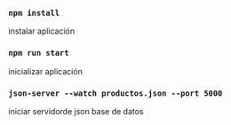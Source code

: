 ### `npm install`

instalar aplicación

### `npm run start`
inicializar aplicación

### `json-server --watch productos.json --port 5000`
iniciar servidorde json base de datos
